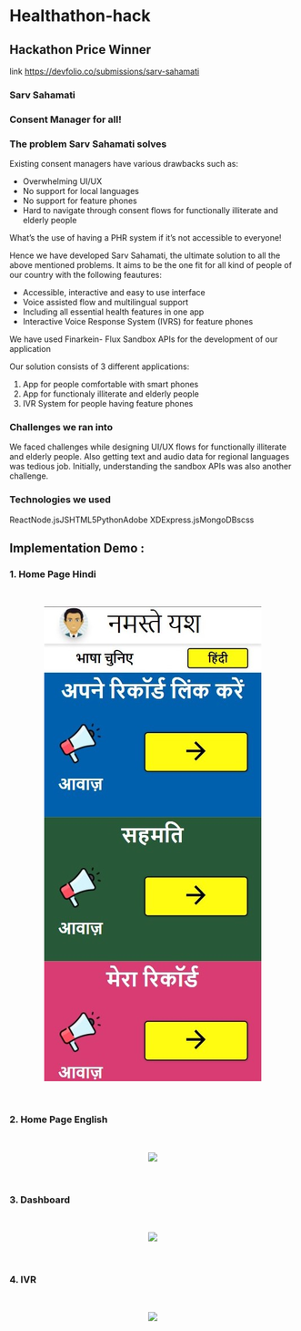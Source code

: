 # Healthathon-hack

## Hackathon Price Winner
link https://devfolio.co/submissions/sarv-sahamati

### Sarv Sahamati
### Consent Manager for all!

### The problem Sarv Sahamati solves
Existing consent managers have various drawbacks such as:
- Overwhelming UI/UX
- No support for local languages
- No support for feature phones
- Hard to navigate through consent flows for functionally illiterate and elderly people

What’s the use of having a PHR system if it’s not accessible to everyone!

Hence we have developed Sarv Sahamati, the ultimate solution to all the above mentioned problems. It aims to be the one fit for all kind of people of our country with the following feautures:
- Accessible, interactive and easy to use interface
- Voice assisted flow and multilingual support
- Including all essential health features in one app
- Interactive Voice Response System (IVRS) for feature phones

We have used Finarkein- Flux Sandbox APIs for the development of our application

Our solution consists of 3 different applications:
1) App for people comfortable with smart phones
2) App for functionaly illiterate and elderly people
3) IVR System for people having feature phones

### Challenges we ran into
We faced challenges while designing UI/UX flows for functionally illiterate and elderly people. Also getting text and audio data for regional languages was tedious job. Initially, understanding the sandbox APIs was also another challenge.

### Technologies we used
ReactNode.jsJSHTML5PythonAdobe XDExpress.jsMongoDBscss

## Implementation Demo : 

### 1. Home Page Hindi
<br>
<p align="center">
  <img src="https://github.com/yashverma9/Healthathon-hack/blob/main/Snaps/1i.jpg">
</p>
<br>

### 2. Home Page English
<br>
<p align="center">
  <img src="https://devfolio.co/_next/image?url=https%3A%2F%2Fassets.devfolio.co%2Fhackathons%2F0a40729102fd4fde85e4edd73c0e77c4%2Fprojects%2F0bd7cd8b39d642db8ef28198eadc7848%2Fpic9ux77g86m.jpeg&w=1440&q=75">
</p>
<br>

### 3. Dashboard
<br>
<p align="center">
  <img src="https://devfolio.co/_next/image?url=https%3A%2F%2Fassets.devfolio.co%2Fhackathons%2F0a40729102fd4fde85e4edd73c0e77c4%2Fprojects%2F0bd7cd8b39d642db8ef28198eadc7848%2Fpic25i7kpyzy.jpeg&w=1440&q=75">
</p>
<br>


### 4. IVR
<br>
<p align="center">
  <img src="https://devfolio.co/_next/image?url=https%3A%2F%2Fassets.devfolio.co%2Fhackathons%2F0a40729102fd4fde85e4edd73c0e77c4%2Fprojects%2F0bd7cd8b39d642db8ef28198eadc7848%2Fpiclvn8hkwpc.jpeg&w=1440&q=75">
</p>
<br>
